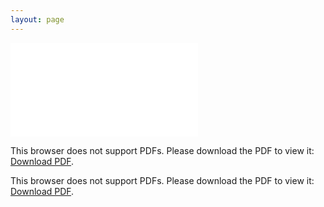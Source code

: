 ```yaml
---
layout: page
---
```




<object data="/resume/2025_Resume_for_SDE.pdf" type="application/pdf" width="900px" height="700px" position ="center 300px">
    <embed src="/resume/2025_Resume_for_SDE.pdf">
        <p>This browser does not support PDFs. Please download the PDF to view it: <a href="/resume/2025_Resume_for_SDE.pdf">Download PDF</a>.</p>
        <p>This browser does not support PDFs. Please download the PDF to view it: <a href="/resume/2025_Resume_for_SDE.pdf">Download PDF</a>.</p>
    </embed>
</object>